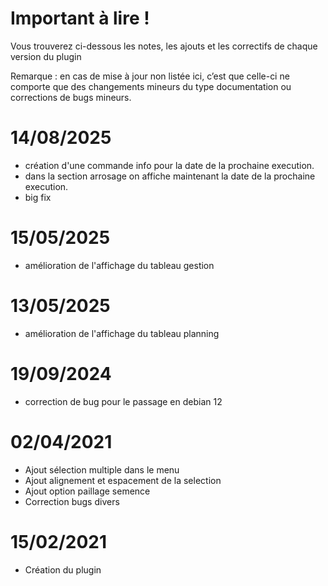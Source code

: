 Important à lire !
===
Vous trouverez ci-dessous les notes, les ajouts et les correctifs de chaque version du plugin

Remarque : en cas de mise à jour non listée ici, c’est que celle-ci ne comporte que des changements mineurs du type documentation ou corrections de bugs mineurs.

14/08/2025
===
- création d'une commande info pour la date de la prochaine execution.
- dans la section arrosage on affiche maintenant la date de la prochaine execution.
- big fix
  
15/05/2025
===
- amélioration de l'affichage du tableau gestion
  
13/05/2025
===
- amélioration de l'affichage du tableau planning
  
19/09/2024
===
 - correction de bug pour le passage en debian 12
 
02/04/2021
===
- Ajout sélection multiple dans le menu
- Ajout alignement et espacement de la selection
- Ajout option paillage semence
- Correction bugs divers

15/02/2021
===
- Création du plugin
